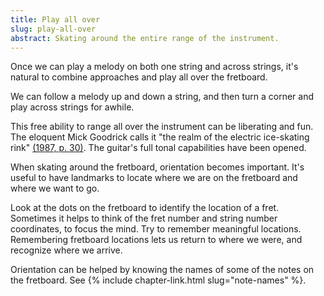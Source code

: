 ```yaml
---
title: Play all over
slug: play-all-over
abstract: Skating around the entire range of the instrument. 
---
```


Once we can play a melody on both one string and across strings,
it's natural to combine approaches and play all over the fretboard.

We can follow a melody up and down a string,
and then turn a corner and play across strings for awhile.

This free ability to range all over the instrument can be liberating and fun.
The eloquent Mick Goodrick calls it "the realm of the electric ice-skating rink"
[(1987, p. 30)](references#goodrick-1987).
The guitar's full tonal capabilities have been opened.

When skating around the fretboard,
orientation becomes important.
It's useful to have landmarks to locate where we are on the fretboard and where we want to go.

Look at the dots on the fretboard to identify the location of a fret.
Sometimes it helps to think of the fret number and string number coordinates,
to focus the mind.
Try to remember meaningful locations.
Remembering fretboard locations
lets us return to where we were,
and recognize where we arrive.

Orientation can be helped by knowing the names of some of the notes on the fretboard.
See {% include chapter-link.html slug="note-names" %}.
